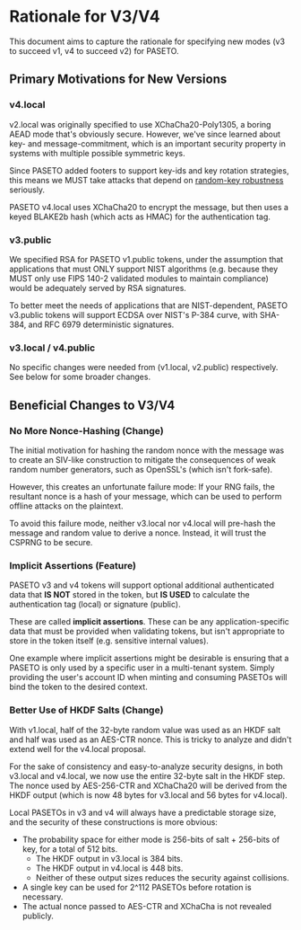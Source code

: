 # Rationale for V3/V4

This document aims to capture the rationale for specifying new modes
(v3 to succeed v1, v4 to succeed v2) for PASETO.

## Primary Motivations for New Versions

### v4.local

v2.local was originally specified to use XChaCha20-Poly1305, a boring
AEAD mode that's obviously secure. However, we've since learned about
key- and message-commitment, which is an important security property 
in systems with multiple possible symmetric keys.

Since PASETO added footers to support key-ids and key rotation
strategies, this means we MUST take attacks that depend on 
[random-key robustness](https://eprint.iacr.org/2020/1491) seriously.

PASETO v4.local uses XChaCha20 to encrypt the message, but then uses
a keyed BLAKE2b hash (which acts as HMAC) for the authentication tag.

### v3.public

We specified RSA for PASETO v1.public tokens, under the assumption that
applications that must ONLY support NIST algorithms (e.g. because they
MUST only use FIPS 140-2 validated modules to maintain compliance) would
be adequately served by RSA signatures.

To better meet the needs of applications that are NIST-dependent, PASETO
v3.public tokens will support ECDSA over NIST's P-384 curve, with SHA-384,
and RFC 6979 deterministic signatures.

### v3.local / v4.public

No specific changes were needed from (v1.local, v2.public) respectively.
See below for some broader changes.

## Beneficial Changes to V3/V4

### No More Nonce-Hashing (Change)

The initial motivation for hashing the random nonce with the message was
to create an SIV-like construction to mitigate the consequences of weak
random number generators, such as OpenSSL's (which isn't fork-safe).

However, this creates an unfortunate failure mode: If your RNG fails,
the resultant nonce is a hash of your message, which can be used to
perform offline attacks on the plaintext.

To avoid this failure mode, neither v3.local nor v4.local will pre-hash 
the message and random value to derive a nonce. Instead, it will trust
the CSPRNG to be secure.

### Implicit Assertions (Feature)

PASETO v3 and v4 tokens will support optional additional authenticated
data that **IS NOT** stored in the token, but **IS USED** to calculate the
authentication tag (local) or signature (public).

These are called **implicit assertions**. These can be any application-specific
data that must be provided when validating tokens, but isn't appropriate to
store in the token itself (e.g. sensitive internal values).

One example where implicit assertions might be desirable is ensuring that a PASETO
is only used by a specific user in a multi-tenant system. Simply providing the
user's account ID when minting and consuming PASETOs will bind the token to the
desired context.

### Better Use of HKDF Salts (Change)

With v1.local, half of the 32-byte random value was used as an HKDF salt and
half was used as an AES-CTR nonce. This is tricky to analyze and didn't extend
well for the v4.local proposal.

For the sake of consistency and easy-to-analyze security designs, in both v3.local
and v4.local, we now use the entire 32-byte salt in the HKDF step. The nonce
used by AES-256-CTR and XChaCha20 will be derived from the HKDF output (which
is now 48 bytes for v3.local and 56 bytes for v4.local).

Local PASETOs in v3 and v4 will always have a predictable storage size, and the
security of these constructions is more obvious:

* The probability space for either mode is 256-bits of salt + 256-bits of key,
  for a total of 512 bits.
  * The HKDF output in v3.local is 384 bits.
  * The HKDF output in v4.local is 448 bits.
  * Neither of these output sizes reduces the security against collisions.
* A single key can be used for 2^112 PASETOs before rotation is necessary.
* The actual nonce passed to AES-CTR and XChaCha is not revealed publicly.
